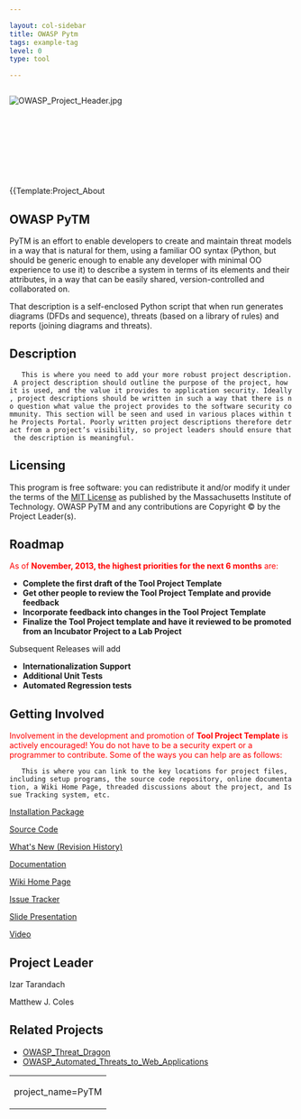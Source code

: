 ```yaml
---

layout: col-sidebar
title: OWASP Pytm
tags: example-tag
level: 0
type: tool

---
```

<div style="width:100%;height:160px;border:0,margin:0;overflow: hidden;">

![OWASP_Project_Header.jpg](OWASP_Project_Header.jpg
"OWASP_Project_Header.jpg")

</div>

<table>
<tbody>
<tr class="odd">
<p>{{Template:Project_About</p></td>
<td><p>project_name=PyTM</p></td>
<h2 id="owasp_pytm">OWASP PyTM</h2>
<p>PyTM is an effort to enable developers to create and maintain threat models in a way that is natural for them, using a familiar OO syntax (Python, but should be generic enough to enable any developer with minimal OO experience to use it) to describe a system in terms of its elements and their attributes, in a way that can be easily shared, version-controlled and collaborated on.</p>
<p>That description is a self-enclosed Python script that when run generates diagrams (DFDs and sequence), threats (based on a library of rules) and reports (joining diagrams and threats).</p>
<h2 id="description">Description</h2>
<p><span style="color:#ff0000"></p>
<p><code>   This is where you need to add your more robust project description. A project description should outline the purpose of the project, how it is used, and the value it provides to application security. Ideally, project descriptions should be written in such a way that there is no question what value the project provides to the software security community. This section will be seen and used in various places within the Projects Portal. Poorly written project descriptions therefore detract from a project’s visibility, so project leaders should ensure that the description is meaningful.  </code></p>
<p></span></p>
<h2 id="licensing">Licensing</h2>
<p>This program is free software: you can redistribute it and/or modify it under the terms of the <a href="https://opensource.org/licenses/MIT">MIT License</a> as published by the Massachusetts Institute of Technology. OWASP PyTM and any contributions are Copyright © by the Project Leader(s).</p>
<h2 id="roadmap">Roadmap</h2>
<p><span style="color:#ff0000"> As of <strong>November, 2013, the highest priorities for the next 6 months</strong> are: <strong></p>
<ul>
<li>Complete the first draft of the Tool Project Template</li>
<li>Get other people to review the Tool Project Template and provide feedback</li>
<li>Incorporate feedback into changes in the Tool Project Template</li>
<li>Finalize the Tool Project template and have it reviewed to be promoted from an Incubator Project to a Lab Project</li>
</ul>
<p></strong></p>
<p>Subsequent Releases will add <strong></p>
<ul>
<li>Internationalization Support</li>
<li>Additional Unit Tests</li>
<li>Automated Regression tests</li>
</ul>
<p></strong></p>
<h2 id="getting_involved">Getting Involved</h2>
<p><span style="color:#ff0000"> Involvement in the development and promotion of <strong>Tool Project Template</strong> is actively encouraged! You do not have to be a security expert or a programmer to contribute. Some of the ways you can help are as follows:</p></td>
<p><span style="color:#ff0000"></p>
<p><code>   This is where you can link to the key locations for project files, including setup programs, the source code repository, online documentation, a Wiki Home Page, threaded discussions about the project, and Issue Tracking system, etc. </code></p>
<p></span></p>
<p><a href="https://github.com/SamanthaGroves">Installation Package</a></p>
<p><a href="https://github.com/SamanthaGroves">Source Code</a></p>
<p><a href="https://github.com/SamanthaGroves">What's New (Revision History)</a></p>
<p><a href="https://github.com/SamanthaGroves">Documentation</a></p>
<p><a href="https://github.com/SamanthaGroves">Wiki Home Page</a></p>
<p><a href="https://github.com/SamanthaGroves">Issue Tracker</a></p>
<p><a href="https://github.com/SamanthaGroves">Slide Presentation</a></p>
<p><a href="https://github.com/SamanthaGroves">Video</a></p>
<h2 id="project_leader">Project Leader</h2>
<p>Izar Tarandach</p>
<p>Matthew J. Coles</p>
<h2 id="related_projects">Related Projects</h2>
<ul>
<li><a href="OWASP_Threat_Dragon" title="wikilink">OWASP_Threat_Dragon</a></li>
<li><a href="OWASP_Automated_Threats_to_Web_Applications" title="wikilink">OWASP_Automated_Threats_to_Web_Applications</a></li>
</ul></td>
</tr>
</tbody>
</table>
